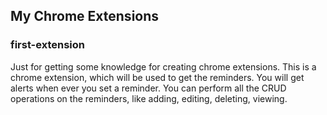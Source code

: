 ## My Chrome Extensions

### first-extension

Just for getting some knowledge for creating chrome extensions.
This is a chrome extension, which will be used to get the reminders.
You will get alerts when ever you set a reminder. You can perform all the CRUD operations on the reminders, like adding, editing, deleting, viewing.
